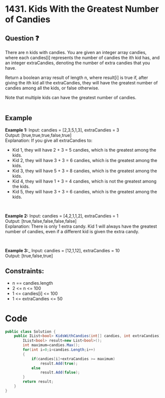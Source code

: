# 1431. Kids With the Greatest Number of Candies
## Question ❓ <br>
There are n kids with candies. You are given an integer array candies, where each candies[i] represents the number of candies the ith kid has, and an integer extraCandies, denoting the number of extra candies that you have.

Return a boolean array result of length n, where result[i] is true if, after giving the ith kid all the extraCandies, they will have the greatest number of candies among all the kids, or false otherwise.

Note that multiple kids can have the greatest number of candies.
<br><br>

## Example

__Example 1:__
Input: candies = [2,3,5,1,3], extraCandies = 3   
Output: [true,true,true,false,true]    
Explanation:  If you give all extraCandies to:
- Kid 1, they will have 2 + 3 = 5 candies, which is the greatest among the kids.
- Kid 2, they will have 3 + 3 = 6 candies, which is the greatest among the kids.
- Kid 3, they will have 5 + 3 = 8 candies, which is the greatest among the kids.
- Kid 4, they will have 1 + 3 = 4 candies, which is not the greatest among the kids.
- Kid 5, they will have 3 + 3 = 6 candies, which is the greatest among the kids.
<br>

__Example 2:__  Input:  candies = [4,2,1,1,2], extraCandies = 1   
Output: [true,false,false,false,false]     
Explanation:  There is only 1 extra candy.
Kid 1 will always have the greatest number of candies, even if a different kid is given the extra candy.

<br>

__Example 3:___
Input:  candies = [12,1,12], extraCandies = 10   
Output:  [true,false,true] 
<br>
  
## Constraints:

- n == candies.length
- 2 <= n <= 100
- 1 <= candies[i] <= 100
- 1 <= extraCandies <= 50

# Code
```c#
public class Solution {
    public IList<bool> KidsWithCandies(int[] candies, int extraCandies) {
        IList<bool> result=new List<bool>();
        int maximum=candies.Max();
        for(int i=0;i<candies.Length;i++)
        {
            if(candies[i]+extraCandies >= maximum)
                result.Add(true);
            else
                result.Add(false);
        }
        return result;
    }
}
```
